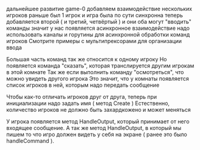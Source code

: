 дальнейшее развитие game-0
добавляем взаимодействие нескольких игроков
раньше был 1 игрок и игра была по сути синхронна
теперь добавляется второй ( и третий, четвёртый ) и они оба могут "вводить" команды
значит у нас появляется асинхронное взаимодействие
надо использовать каналы и горутины для асинхронной обработки команд игроков
Смотрите примеры с мультипрексорами для организации ввода

Большая часть команд так же относится к одному игроку
Но появляется команда "сказать", которая транслируется другим игрокам в этой комнате
Так же если выполнить команду "осмотреться", что можно увидеть другого игрока
Это значит, что у комнаты появляется список игроков в ней, которым надо передать сообщение

Чтобы как-то отличать игроков друг от друга, теперь при инициализации надо задать имя ( метод Create )
Естественно, количество игроков не должно быть захардкожено и может меняться

У игрока появляется метод HandleOutput, который принимает от него входящее сообщение. 
А так же метод HandleOutput, в который мы пишем то что игро должен видеть у себя на экране ( ранее это было handleCommand ).

